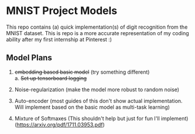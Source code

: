 # MNIST Project Models

This repo contains (a) quick implementation(s) of digit recognition from the MNIST dataset.
This is repo is a more accurate representation of my coding ability after my first internship at Pinterest :)

## Model Plans
1. ~~embedding based basic model~~ (try something different) <br/>
 a. ~~Set up tensorboard logging~~
 
2. Noise-regularization (make the model more robust to random noise)

3. Auto-encoder (most guides of this don't show actual implementation. Will implement based on the basic model as
multi-task learning)

4. Mixture of Softmaxes (This shouldn't help but just for fun I'll implement) <br/>
    (https://arxiv.org/pdf/1711.03953.pdf)
